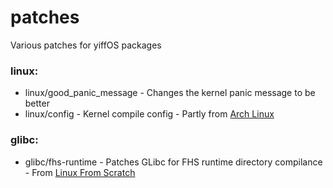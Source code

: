 # patches

Various patches for yiffOS packages

### linux:   
* linux/good_panic_message - Changes the kernel panic message to be better   
* linux/config - Kernel compile config - Partly from [Arch Linux](https://archlinux.org/)

### glibc:   
* glibc/fhs-runtime - Patches GLibc for FHS runtime directory compilance - From [Linux From Scratch](https://www.linuxfromscratch.org/)
